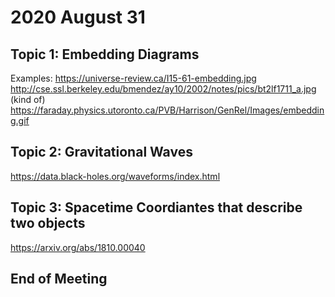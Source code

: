 # 2020 August 31
## Topic 1: Embedding Diagrams

Examples:
https://universe-review.ca/I15-61-embedding.jpg
http://cse.ssl.berkeley.edu/bmendez/ay10/2002/notes/pics/bt2lf1711_a.jpg
(kind of) https://faraday.physics.utoronto.ca/PVB/Harrison/GenRel/Images/embedding.gif

## Topic 2: Gravitational Waves

https://data.black-holes.org/waveforms/index.html

## Topic 3: Spacetime Coordiantes that describe two objects

https://arxiv.org/abs/1810.00040

## End of Meeting
